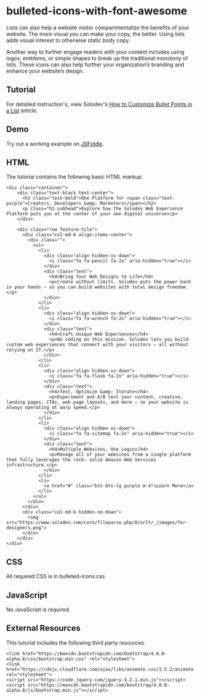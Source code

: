 # bulleted-icons-with-font-awesome
Lists can also help a website visitor compartmentalize the benefits of your website. The more visual you can make your copy, the better. Using lists adds visual interest to otherwise static body copy.

Another way to further engage readers with your content includes using logos, emblems, or simple shapes to break up the traditional monotony of lists. These icons can also help further your organization’s branding and enhance your website’s design. 

## Tutorial

For detailed instruction's, view Solodev's [How to Customize Bullet Points in a List](https://www.solodev.com/blog/web-design/tutorial-tuesdays-how-to-customize-bullet-points-in-a-list.stml) article.

## Demo

Try out a working example on [JSFiddle](https://jsfiddle.net/solodev/wrabtdfc/).

## HTML

The tutorial contains the following basic HTML markup.

```
<div class="container">
	<div class="text-black text-center">
	  <h2 class="text-bold">One Platform for <span class="text-purple">Creators, Developers &amp; Marketers</span></h2>
	  <p class="h2-subhead">Explore how the Solodev Web Experience Platform puts you at the center of your own digital universe</p>
	</div>

	<div class="row feature-tile">
	  <div class="col-md-6 align-items-center">
		<div class="">
		  <ul>
			<li>
			  <div class="align hidden-xs-down">
				<i class="fa fa-pencil fa-2x" aria-hidden="true"></i>
			  </div>
			  <div class="text">
				<h4>Bring Your Web Designs to Life</h4>
				<p>Create without limits. Solodev puts the power back in your hands – so you can build websites with total design freedom.</p>
			  </div>
			</li>
			<li>
			  <div class="align hidden-xs-down">
				<i class="fa fa-wrench fa-2x" aria-hidden="true"></i>
			  </div>
			  <div class="text">
				<h4>Craft Unique Web Experiences</h4>
				<p>No coding on this mission. Solodev lets you build custom web experiences that connect with your visitors – all without relying on IT.</p>
			  </div>
			</li>
			<li>
			  <div class="align hidden-xs-down">
				<i class="fa fa-flask fa-2x" aria-hidden="true"></i>
			  </div>
			  <div class="text">
				<h4>Test, Optimize &amp; Iterate</h4>
				<p>Experiment and A/B test your content, creative, landing pages, CTAs, web page layouts, and more – so your website is always operating at warp speed.</p>
			  </div>
			</li>
			<li>
			  <div class="align hidden-xs-down">
				<i class="fa fa-sitemap fa-2x" aria-hidden="true"></i>
			  </div>
			  <div class="text">
				<h4>Multiple Websites, One Login</h4>
				<p>Manage all of your websites from a single platform that fully leverages the rock- solid Amazon Web Services infrastructure.</p>
			  </div>
			</li>
			<li>
			  <a href="#" class="btn btn-lg purple m-4">Learn More</a>
			</li>
		  </ul>
		</div>
	  </div>
	  <div class="col-md-6 hidden-sm-down">
		<img src="https://www.solodev.com/core/fileparse.php/8/urlt/_/images/for-designers.png">
	  </div>
	</div>
</div>
```

## CSS

All required CSS is in bulleted-icons.css

## JavaScript

No JavaScript is required.

## External Resources

This tutorial includes the following third party resources.

```
<link href="https://maxcdn.bootstrapcdn.com/bootstrap/4.0.0-alpha.6/css/bootstrap.min.css" rel="stylesheet">
<link href="https://cdnjs.cloudflare.com/ajax/libs/animate.css/3.5.2/animate.min.css" rel="stylesheet">
<script src="https://code.jquery.com/jquery-3.2.1.min.js"></script>
<script src="https://maxcdn.bootstrapcdn.com/bootstrap/4.0.0-alpha.6/js/bootstrap.min.js"></script>
```

